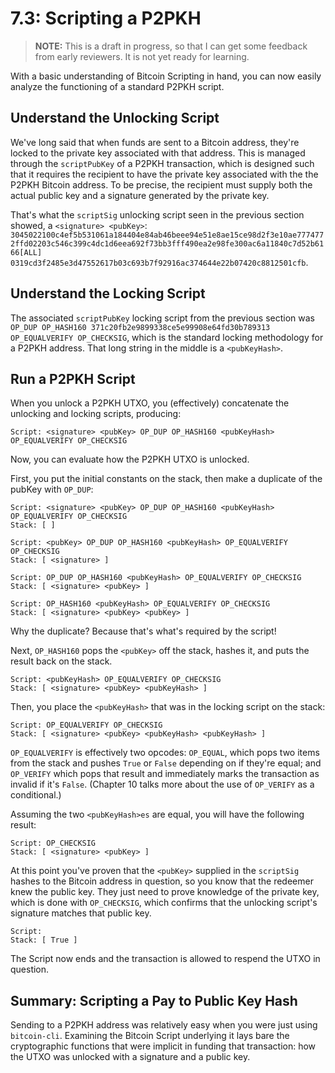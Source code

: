 # 7.3: Scripting a P2PKH

> **NOTE:** This is a draft in progress, so that I can get some feedback from early reviewers. It is not yet ready for learning.

With a basic understanding of Bitcoin Scripting in hand, you can now easily analyze the functioning of a standard P2PKH script.

## Understand the Unlocking Script

We've long said that when funds are sent to a Bitcoin address, they're locked to the private key associated with that address. This is managed through the `scriptPubKey` of a P2PKH transaction, which is designed such that it requires the recipient to have the private key associated with the the P2PKH Bitcoin address. To be precise, the recipient must supply both the actual public key and a signature generated by the private key. 

That's what the `scriptSig` unlocking script seen in the previous section showed, a `<signature> <pubKey>`:
`3045022100c4ef5b531061a184404e84ab46beee94e51e8ae15ce98d2f3e10ae7774772ffd02203c546c399c4dc1d6eea692f73bb3fff490ea2e98fe300ac6a11840c7d52b6166[ALL] 0319cd3f2485e3d47552617b03c693b7f92916ac374644e22b07420c8812501cfb`.

## Understand the Locking Script

The associated `scriptPubKey` locking script from the previous section was `OP_DUP OP_HASH160 371c20fb2e9899338ce5e99908e64fd30b789313 OP_EQUALVERIFY OP_CHECKSIG`, which is the standard locking methodology for a P2PKH address. That long string in the middle is a `<pubKeyHash>`.

## Run a P2PKH Script

When you unlock a P2PKH UTXO, you (effectively) concatenate the unlocking and locking scripts, producing:
```
Script: <signature> <pubKey> OP_DUP OP_HASH160 <pubKeyHash> OP_EQUALVERIFY OP_CHECKSIG
```
Now, you can evaluate how the P2PKH UTXO is unlocked. 

First, you put the initial constants on the stack, then make a duplicate of the pubKey with `OP_DUP`:
```
Script: <signature> <pubKey> OP_DUP OP_HASH160 <pubKeyHash> OP_EQUALVERIFY OP_CHECKSIG
Stack: [ ]

Script: <pubKey> OP_DUP OP_HASH160 <pubKeyHash> OP_EQUALVERIFY OP_CHECKSIG
Stack: [ <signature> ]

Script: OP_DUP OP_HASH160 <pubKeyHash> OP_EQUALVERIFY OP_CHECKSIG
Stack: [ <signature> <pubKey> ]

Script: OP_HASH160 <pubKeyHash> OP_EQUALVERIFY OP_CHECKSIG
Stack: [ <signature> <pubKey> <pubKey> ]
```
Why the duplicate? Because that's what's required by the script!

Next, `OP_HASH160` pops the `<pubKey>` off the stack, hashes it, and puts the result back on the stack.
```
Script: <pubKeyHash> OP_EQUALVERIFY OP_CHECKSIG
Stack: [ <signature> <pubKey> <pubKeyHash> ]
```
Then, you place the `<pubKeyHash>` that was in the locking script on the stack:
```
Script: OP_EQUALVERIFY OP_CHECKSIG
Stack: [ <signature> <pubKey> <pubKeyHash> <pubKeyHash> ]
```
`OP_EQUALVERIFY` is effectively two opcodes: `OP_EQUAL`, which pops two items from the stack and pushes `True` or `False` depending on if they're equal; and `OP_VERIFY` which pops that result and immediately marks the transaction as invalid if it's `False`. (Chapter 10 talks more about the use of `OP_VERIFY` as a conditional.)

Assuming the two `<pubKeyHash>es` are equal, you will have the following result:
```
Script: OP_CHECKSIG
Stack: [ <signature> <pubKey> ]
```
At this point you've proven that the `<pubKey>` supplied in the `scriptSig` hashes to the Bitcoin address in question, so you know that the redeemer knew the public key. They just need to prove knowledge of the private key, which is done with `OP_CHECKSIG`, which confirms that the unlocking script's signature matches that public key.
```
Script:
Stack: [ True ]
```
The Script now ends and the transaction is allowed to respend the UTXO in question.

## Summary: Scripting a Pay to Public Key Hash

Sending to a P2PKH address was relatively easy when you were just using `bitcoin-cli`. Examining the Bitcoin Script underlying it lays bare the cryptographic functions that were implicit in funding that transaction: how the UTXO was unlocked with a signature and a public key. 
